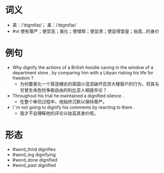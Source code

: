 # 词义
- 英：/ˈdɪɡnɪfaɪ/； 美：/ˈdɪɡnɪfaɪ/
- #vt 使有尊严；使崇高；美化；使增辉；使显贵；使显得堂皇；抬高…的身价
# 例句
- Why dignify the actions of a British hoodie caving in the window of a department store , by comparing him with a Libyan risking his life for freedom ?
	- 为何要美化一个穿连帽衣的英国小混混破坏百货大楼窗户的行为，将其与甘冒生命危险争取自由的利比亚人相提并论？
- Throughout his trial he maintained a dignified silence .
	- 在整个审讯过程中，他始终沉默以保持尊严。
- I 'm not going to dignify his comments by reacting to them .
	- 我才不会理睬他的评论以抬高其身价呢。
# 形态
- #word_third dignifies
- #word_ing dignifying
- #word_done dignified
- #word_past dignified
